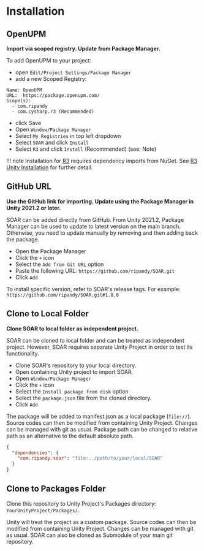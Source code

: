 # Installation

## OpenUPM 

__Import via scoped registry. Update from Package Manager.__

To add OpenUPM to your project:

- open `Edit/Project Settings/Package Manager`
- add a new Scoped Registry:
```
Name: OpenUPM
URL:  https://package.openupm.com/
Scope(s):
  - com.ripandy
  - com.cysharp.r3 (Recommended)
```
- click Save
- Open `Window/Package Manager`
- Select `My Registries` in top left dropdown
- Select `SOAR` and click `Install`
- Select `R3` and click `Install` (Recommended) (see: Note)

!!! note
    Installation for [R3] requires dependency imports from NuGet. See [R3 Unity Installation](https://github.com/Cysharp/R3?tab=readme-ov-file#unity) for further detail.

## GitHub URL

__Use the GitHub link for importing. Update using the Package Manager in Unity 2021.2 or later.__

SOAR can be added directly from GitHub.
From Unity 2021.2, Package Manager can be used to update to latest version on the main branch.
Otherwise, you need to update manually by removing and then adding back the package.

- Open the Package Manager
- Click the `+` icon
- Select the `Add from Git URL` option
- Paste the following URL: `https://github.com/ripandy/SOAR.git`
- Click `Add`

To install specific version, refer to SOAR's release tags.
For example: `https://github.com/ripandy/SOAR.git#1.0.0`

## Clone to Local Folder

__Clone SOAR to local folder as independent project.__

SOAR can be cloned to local folder and can be treated as independent project.
However, SOAR requires separate Unity Project in order to test its functionality.

- Clone SOAR's repository to your local directory.
- Open containing Unity project to import SOAR.
- Open `Window/Package Manager`
- Click the `+` icon
- Select the `Install package from disk` option
- Select the `package.json` file from the cloned directory.
- Click `Add`

The package will be added to manifest.json as a local package (`file://`).
Source codes can then be modified from containing Unity Project.
Changes can be managed with git as usual.
Package path can be changed to relative path as an alternative to the default absolute path.

```json
{
  "dependencies": {
    "com.ripandy.soar": "file:../path/to/your/local/SOAR"
  }
}
```

## Clone to Packages Folder

Clone this repository to Unity Project's Packages directory: `YourUnityProject/Packages/`.

Unity will treat the project as a custom package.
Source codes can then be modified from containing Unity Project.
Changes can be managed with git as usual.
SOAR can also be cloned as Submodule of your main git repository.


[SOAR]: https://github.com/ripandy/SOAR
[R3]: https://github.com/Cysharp/R3
